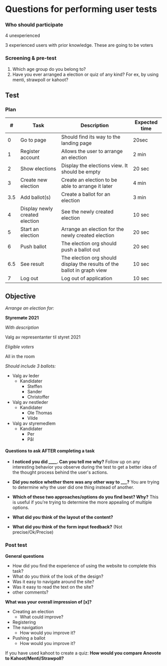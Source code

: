 # Questions for performing user tests

### Who should participate

4 unexperienced

3 experienced users with prior knowledge. These are going to be voters



### Screening & pre-test

1. Which age group do you belong to?
2. Have you ever arranged a election or quiz of any kind? For ex, by using menti, strawpoll or kahoot?





## Test

### Plan

| #    | Task                           | Description                                                  | Expected time |
| ---- | ------------------------------ | ------------------------------------------------------------ | ------------- |
| 0    | Go to page                     | Should find its way to the landing page                      | 20sec         |
| 1    | Register account               | Allows the user to arrange an election                       | 2 min         |
| 2    | Show elections                 | Display the elections view. It should be empty               | 20 sec        |
| 3    | Create new election            | Create an election to be able to arrange it later            | 4 min         |
| 3.5  | Add ballot(s)                  | Create a ballot for an election                              | 3 min         |
| 4    | Display newly created election | See the newly created election                               | 10 sec        |
| 5    | Start an election              | Arrange an election for the newly created election           | 20 sec        |
| 6    | Push ballot                    | The election org should push a ballot out                    | 20 sec        |
| 6.5  | See result                     | The election org should display the results of the ballot in graph view | 10 sec        |
| 7    | Log out                        | Log out of application                                       | 10 sec        |



## Objective

*Arrange an election for:*

**Styremøte 2021**

*With description*

Valg av representanter til styret 2021



*Eligible voters*

All in the room



*Should include 3 ballots:*

- Valg av leder
  - Kandidater
    - Steffen
    - Sander
    - Christoffer
- Valg av nestleder
  - Kandidater
    - Ole Thomas
    - Vilde
- Valg av styremedlem
  - Kandidater
    - Per
    - Pål



#### Questions to ask AFTER completing a task

- **I noticed you did ____. Can you tell me why?** Follow up on any interesting behavior you observe during the test to get a better idea of the thought process behind the user's actions.

- **Did you notice whether there was any other way to ___?** You are trying to determine why the user did one thing instead of another.

- **Which of these two approaches/options do you find best? Why?** This is useful if you're trying to determine the more appealing of multiple options.
- **What did you think of the layout of the content?**

- **What did you think of the form input feedback?** (Not precise/Ok/Precise)



### Post test

**General questions**

- How did you find the experience of using the website to complete this task?
- What do you think of the look of the design?
- Was it easy to navigate around the site?
- Was it easy to read the text on the site?
- other comments?

**What was your overall impression of [x]?**

- Creating an election
  - What could improve?
- Registering
- The navigation
  - How would you improve it?
- Pushing a ballot
  - How would you improve it?



If you have used kahoot to create a quiz: **How would you compare Anovote to Kahoot/Menti/Strawpoll?**

